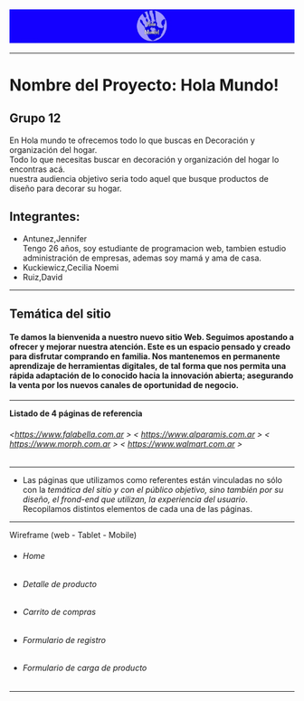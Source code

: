 
## 
<img width="auto" src="wireframe/wf-desktop/HolaMundo.jpg">

---
# Nombre del Proyecto: Hola Mundo!

## Grupo 12

En Hola mundo te ofrecemos todo lo que buscas en Decoración y organización del hogar.<br>
Todo lo que necesitas buscar en decoración y organización del hogar lo encontras acá.<br> 
nuestra audiencia objetivo seria todo aquel que busque productos de diseño para decorar su hogar.<br>
>

 ## Integrantes:
* Antunez,Jennifer<br>
 Tengo 26 años, soy estudiante de programacion web, tambien estudio administración de empresas, ademas soy mamá  y ama de casa.
* Kuckiewicz,Cecilia Noemi<br>
* Ruiz,David
---
Temática del sitio
---
#### Te damos la bienvenida a nuestro nuevo sitio Web. Seguimos apostando a ofrecer y mejorar nuestra atención. Este es un espacio pensado y creado para disfrutar comprando en familia. Nos mantenemos en permanente aprendizaje de herramientas digitales, de tal forma que nos permita una rápida adaptación de lo conocido hacia la innovación abierta; asegurando la venta por los nuevos canales de oportunidad de negocio.
---

**Listado de 4 páginas de referencia**
  
###### <https://www.falabella.com.ar > < https://www.alparamis.com.ar > < https://www.morph.com.ar > < https://www.walmart.com.ar >
---
*  Las páginas que utilizamos como referentes están vinculadas no sólo con la *temática del sitio y con el público objetivo, sino también por su diseño,  el frond-end que utilizan, la experiencia del usuario*. Recopilamos distintos elementos de cada una de las páginas.
---

  Wireframe (web - Tablet - Mobile)
  
* ###### Home
* ###### Detalle de producto
* ###### Carrito de compras
* ###### Formulario de registro
* ###### Formulario de carga de producto
---
